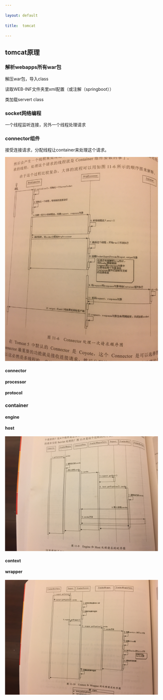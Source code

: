 ```yaml
---

layout: default

title:  tomcat

---
```


## tomcat原理

### 解析webapps所有war包
解压war包，导入class

读取WEB-INF文件夹里xml配置（或注解（springboot））

类加载servert class

### socket网络编程
一个线程监听连接，另外一个线程处理请求

### connector组件

接受连接请求，分配线程让container来处理这个请求。

![](https://github.com/garydai/garydai.github.com/raw/master/_posts/pic/connector.jpeg)

#### connector
#### processor
#### protocol

### container
#### engine
#### host

![](https://github.com/garydai/garydai.github.com/raw/master/_posts/pic/tomcat-engine.jpeg)
#### context
#### wrapper

![](https://github.com/garydai/garydai.github.com/raw/master/_posts/pic/tomcat-context.jpeg)

